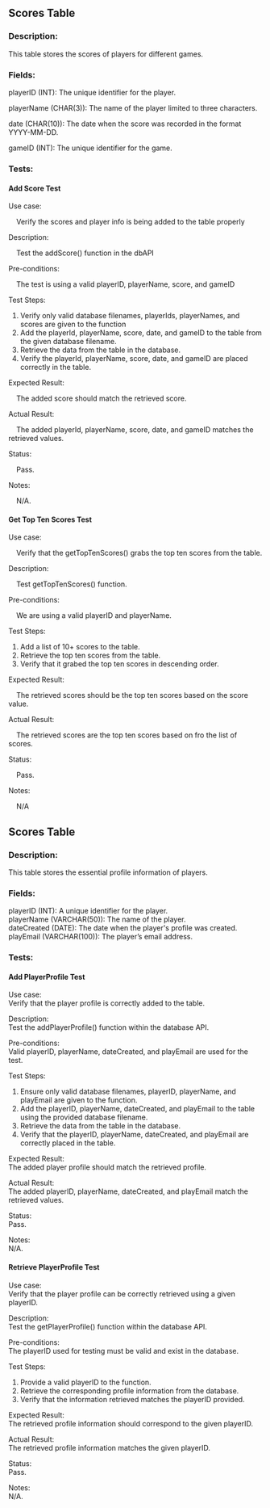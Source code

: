
## Scores Table
### Description: 
This table stores the scores of players for different games.

### Fields:

playerID (INT): The unique identifier for the player.

playerName (CHAR(3)): The name of the player limited to three characters.

date (CHAR(10)): The date when the score was recorded in the format YYYY-MM-DD.

gameID (INT): The unique identifier for the game.

### Tests:

#### Add Score Test

Use case:

&nbsp;&nbsp;&nbsp;&nbsp;Verify the scores and player info is being added to the table properly

Description: 

   &nbsp;&nbsp;&nbsp;&nbsp;Test the addScore() function in the dbAPI

Pre-conditions: 

   &nbsp;&nbsp;&nbsp;&nbsp;The test is using a valid playerID, playerName, score, and gameID

Test Steps:
    
   1. Verify only valid database filenames, playerIds, playerNames, and scores are given to the function
   2. Add the playerId, playerName, score, date, and gameID to the table from the given database filename.
   3. Retrieve the data from the table in the database.
   4. Verify the playerId, playerName, score, date, and gameID are placed correctly in the table.
    
Expected Result: 

   &nbsp;&nbsp;&nbsp;&nbsp;The added score should match the retrieved score.
    
Actual Result: 

   &nbsp;&nbsp;&nbsp;&nbsp;The added playerId, playerName, score, date, and gameID matches the retrieved values.
    
Status: 

   &nbsp;&nbsp;&nbsp;&nbsp;Pass.
    
Notes: 

   &nbsp;&nbsp;&nbsp;&nbsp;N/A.
    
#### Get Top Ten Scores Test

Use case:

   &nbsp;&nbsp;&nbsp;&nbsp;Verify that the getTopTenScores() grabs the top ten scores from the table.

Description: 

   &nbsp;&nbsp;&nbsp;&nbsp;Test getTopTenScores() function.
    
Pre-conditions: 

   &nbsp;&nbsp;&nbsp;&nbsp;We are using a valid playerID and playerName.
    
Test Steps:

   1. Add a list of 10+ scores to the table.
   2. Retrieve the top ten scores from the table.
   3. Verify that it grabed the top ten scores in descending order.
    
Expected Result:

   &nbsp;&nbsp;&nbsp;&nbsp;The retrieved scores should be the top ten scores based on the score value.
    
Actual Result: 

   &nbsp;&nbsp;&nbsp;&nbsp;The retrieved scores are the top ten scores based on fro the list of scores.
    
Status: 

   &nbsp;&nbsp;&nbsp;&nbsp;Pass.
    
Notes:

   &nbsp;&nbsp;&nbsp;&nbsp;N/A



## Scores Table
### Description: 
This table stores the essential profile information of players.

### Fields:
playerID (INT): A unique identifier for the player.<br>
playerName (VARCHAR(50)): The name of the player.<br>
dateCreated (DATE): The date when the player's profile was created.<br>
playEmail (VARCHAR(100)): The player’s email address.<br>

### Tests:

#### Add PlayerProfile Test

Use case:<br>
Verify that the player profile is correctly added to the table.

Description: <br>
Test the addPlayerProfile() function within the database API.

Pre-conditions: <br>
Valid playerID, playerName, dateCreated, and playEmail are used for the test.

Test Steps:<br>
1. Ensure only valid database filenames, playerID, playerName, and playEmail are given to the function.<br>
2. Add the playerID, playerName, dateCreated, and playEmail to the table using the provided database filename.<br>
3. Retrieve the data from the table in the database.<br>
4. Verify that the playerID, playerName, dateCreated, and playEmail are correctly placed in the table.<br>

Expected Result:<br>
The added player profile should match the retrieved profile.<br>

Actual Result:<br>
The added playerID, playerName, dateCreated, and playEmail match the retrieved values.<br>

Status:<br>
Pass.

Notes:<br>
N/A.

#### Retrieve PlayerProfile Test

Use case:<br>
Verify that the player profile can be correctly retrieved using a given playerID.<br>

Description:<br>
Test the getPlayerProfile() function within the database API.<br>

Pre-conditions:<br>
The playerID used for testing must be valid and exist in the database.<br>

Test Steps:<br>
1. Provide a valid playerID to the function.<br>
2. Retrieve the corresponding profile information from the database.<br>
3. Verify that the information retrieved matches the playerID provided.<br>

Expected Result:<br>
The retrieved profile information should correspond to the given playerID.<br>

Actual Result:<br>
The retrieved profile information matches the given playerID.<br>

Status:<br>
Pass.<br>

Notes:<br>
N/A.<br>



































